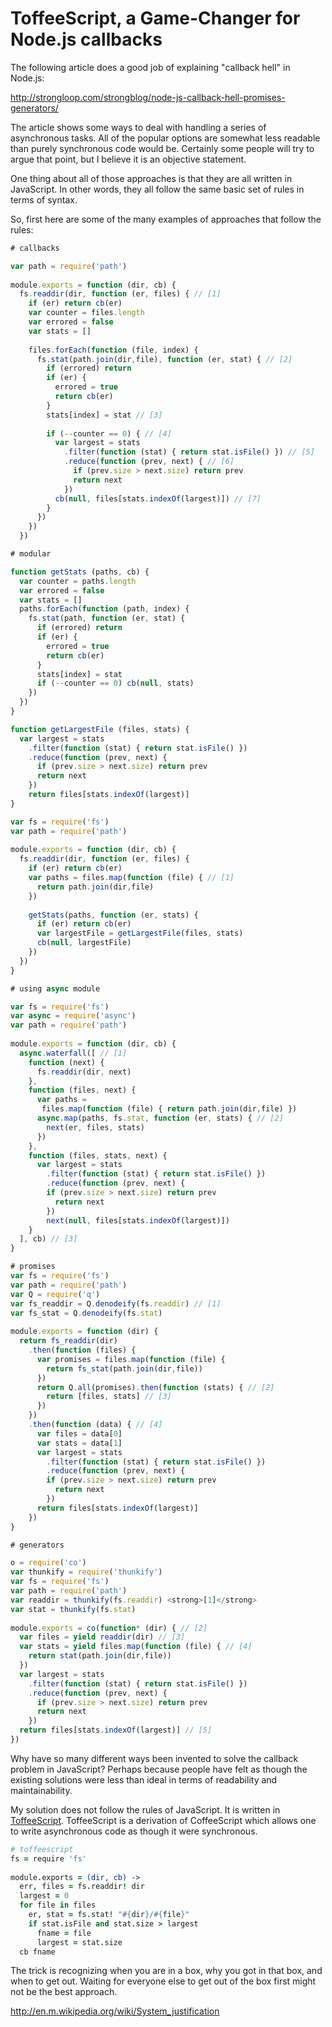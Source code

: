 # ToffeeScript, a Game-Changer for Node.js callbacks

The following article does a good job of explaining "callback hell" in Node.js:

http://strongloop.com/strongblog/node-js-callback-hell-promises-generators/

The article shows some ways to deal with handling a series of asynchronous tasks.
All of the popular options are somewhat less readable than purely synchronous
code would be.  Certainly some people will try to argue that point, but I believe
it is an objective statement.

One thing about all of those approaches is that they are all written in JavaScript.
In other words, they all follow the same basic set of rules in terms of syntax.

So, first here are some of the many examples of approaches that follow the rules:

``` javascript
# callbacks

var path = require('path')
 
module.exports = function (dir, cb) {
  fs.readdir(dir, function (er, files) { // [1]
    if (er) return cb(er)
    var counter = files.length
    var errored = false
    var stats = []
 
    files.forEach(function (file, index) {
      fs.stat(path.join(dir,file), function (er, stat) { // [2]
        if (errored) return
        if (er) {
          errored = true
          return cb(er)
        }
        stats[index] = stat // [3]
 
        if (--counter == 0) { // [4]
          var largest = stats
            .filter(function (stat) { return stat.isFile() }) // [5]
            .reduce(function (prev, next) { // [6]
              if (prev.size > next.size) return prev
              return next
            })
          cb(null, files[stats.indexOf(largest)]) // [7]
        }
      })
    })
  })

```


``` javascript
# modular

function getStats (paths, cb) {
  var counter = paths.length
  var errored = false
  var stats = []
  paths.forEach(function (path, index) {
    fs.stat(path, function (er, stat) {
      if (errored) return
      if (er) {
        errored = true
        return cb(er)
      }
      stats[index] = stat
      if (--counter == 0) cb(null, stats)
    })
  })
}

function getLargestFile (files, stats) {
  var largest = stats
    .filter(function (stat) { return stat.isFile() })
    .reduce(function (prev, next) {
      if (prev.size > next.size) return prev
      return next
    })
    return files[stats.indexOf(largest)]
}

var fs = require('fs')
var path = require('path')
 
module.exports = function (dir, cb) {
  fs.readdir(dir, function (er, files) {
    if (er) return cb(er)
    var paths = files.map(function (file) { // [1]
      return path.join(dir,file)
    })
 
    getStats(paths, function (er, stats) {
      if (er) return cb(er)
      var largestFile = getLargestFile(files, stats)
      cb(null, largestFile)
    })
  })
}

```

``` javascript
# using async module

var fs = require('fs')
var async = require('async')
var path = require('path')
 
module.exports = function (dir, cb) {
  async.waterfall([ // [1]
    function (next) {
      fs.readdir(dir, next)
    },
    function (files, next) {
      var paths = 
       files.map(function (file) { return path.join(dir,file) })
      async.map(paths, fs.stat, function (er, stats) { // [2]
        next(er, files, stats)
      })
    },
    function (files, stats, next) {
      var largest = stats
        .filter(function (stat) { return stat.isFile() })
        .reduce(function (prev, next) {
        if (prev.size > next.size) return prev
          return next
        })
        next(null, files[stats.indexOf(largest)])
    }
  ], cb) // [3]
}

```

``` javascript
# promises
var fs = require('fs')
var path = require('path')
var Q = require('q')
var fs_readdir = Q.denodeify(fs.readdir) // [1]
var fs_stat = Q.denodeify(fs.stat)
 
module.exports = function (dir) {
  return fs_readdir(dir)
    .then(function (files) {
      var promises = files.map(function (file) {
        return fs_stat(path.join(dir,file))
      })
      return Q.all(promises).then(function (stats) { // [2]
        return [files, stats] // [3]
      })
    })
    .then(function (data) { // [4]
      var files = data[0]
      var stats = data[1]
      var largest = stats
        .filter(function (stat) { return stat.isFile() })
        .reduce(function (prev, next) {
        if (prev.size > next.size) return prev
          return next
        })
      return files[stats.indexOf(largest)]
    })
}
```

``` javascript
# generators

o = require('co')
var thunkify = require('thunkify')
var fs = require('fs')
var path = require('path')
var readdir = thunkify(fs.readdir) <strong>[1]</strong>
var stat = thunkify(fs.stat)
 
module.exports = co(function* (dir) { // [2]
  var files = yield readdir(dir) // [3]
  var stats = yield files.map(function (file) { // [4]
    return stat(path.join(dir,file))
  })
  var largest = stats
    .filter(function (stat) { return stat.isFile() })
    .reduce(function (prev, next) {
      if (prev.size > next.size) return prev
      return next
    })
  return files[stats.indexOf(largest)] // [5]
})
```


Why have so many different ways been invented to solve the callback problem in JavaScript?  Perhaps because people have felt as though the existing solutions were less 
than ideal in terms of readability and maintainability.

My solution does not follow the rules of JavaScript.  It is written in [ToffeeScript](https://github.com/jiangmiao/toffee-script).
ToffeeScript is a derivation of CoffeeScript which allows one to write asynchronous
code as though it were synchronous.

``` coffeescript
# toffeescript
fs = require 'fs'
 
module.exports = (dir, cb) ->
  err, files = fs.readdir! dir
  largest = 0
  for file in files
    er, stat = fs.stat! "#{dir}/#{file}"
    if stat.isFile and stat.size > largest
      fname = file
      largest = stat.size
  cb fname
```

The trick is recognizing when you are in a box, why you got in that box, and when to
get out.  Waiting for everyone else to get out of the box first might not be the best approach.

http://en.m.wikipedia.org/wiki/System_justification
